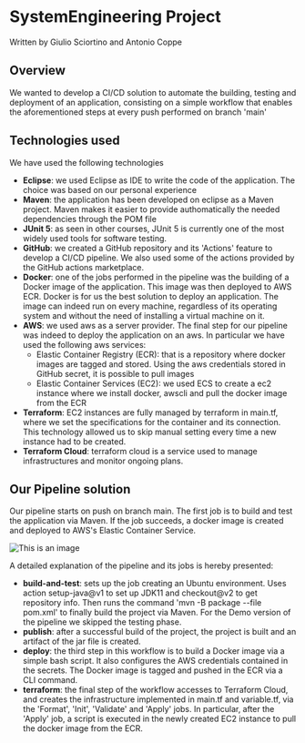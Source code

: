 # SystemEngineering Project
Written by Giulio Sciortino and Antonio Coppe

## Overview
We wanted to develop a CI/CD solution to automate the building, testing and deployment of an application, consisting on a simple workflow that enables the aforementioned steps at every push performed on branch 'main'

## Technologies used
We have used the following technologies

- **Eclipse**: we used Eclipse as IDE to write the code of the application. The choice was based on our personal experience
- **Maven**: the application has been developed on eclipse as a Maven project. Maven makes it easier to provide authomatically the needed dependencies through the POM file
- **JUnit 5**: as seen in other courses, JUnit 5 is currently one of the most widely used tools for software testing.
- **GitHub**: we created a GitHub repository and its 'Actions' feature to develop a CI/CD pipeline. We also used some of the actions provided by the GitHub actions marketplace.
- **Docker**: one of the jobs performed in the pipeline was the building of a Docker image of the application. This image was then deployed to AWS ECR. Docker is for us the best solution to deploy an application. The image can indeed run on every machine, regardless of its operating system and without the need of installing a virtual machine on it.
- **AWS**: we used aws as a server provider. The final step for our pipeline was indeed to deploy the application on an aws. In particular we have used the following aws services:
  - Elastic Container Registry (ECR): that is a repository where docker images are tagged and stored. Using the aws credentials stored in GitHub secret, it is possible to pull images
  - Elastic Container Services (EC2): we used ECS to create a ec2 instance where we install docker, awscli and pull the docker image from the ECR
- **Terraform**: EC2 instances are fully managed by terraform in main.tf, where we set the specifications for the container and its connection. This technology allowed us to skip manual setting every time a new instance had to be created.
- **Terraform Cloud**: terraform cloud is a service used to manage infrastructures and monitor ongoing plans.

## Our Pipeline solution
Our pipeline starts on push on branch main. The first job is to build and test the application via Maven. If the job succeeds, a docker image is created and deployed to AWS's Elastic Container Service. 

![This is an image](https://github.com/sciortinogiulio0/systemEngineering/blob/main/FinalPipeline.png)

A detailed explanation of the pipeline and its jobs is hereby presented:
- **build-and-test**: sets up the job creating an Ubuntu environment. Uses action setup-java@v1 to set up JDK11 and checkout@v2 to get repository info. Then runs the command 'mvn -B package --file pom.xml' to finally build the project via Maven. For the Demo version of the pipeline we skipped the testing phase.
- **publish**: after a successful build of the project, the project is built and an artifact of the jar file is created.
- **deploy**: the third step in this workflow is to build a Docker image via a simple bash script. It also configures the AWS credentials contained in the secrets. The Docker image is tagged and pushed in the ECR via a CLI command.
- **terraform**: the final step of the workflow accesses to Terraform Cloud, and creates the infrastructure implemented in main.tf and variable.tf, via the 'Format', 'Init', 'Validate' and 'Apply' jobs. In particular, after the 'Apply' job, a script is executed in the newly created EC2 instance to pull the docker image from the ECR.
